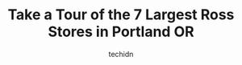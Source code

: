 ---
layout: ampstory
image: https://i0.wp.com/www.depkes.org/wp-content/uploads/2023/06/ross-0-in-portland-or-1685965616.jpeg?resize=640,853
author: techidn
featured: false
description: Discover the impressive array of Ross options in Portland OR, where you can find 7 of the largest Ross establishments in the area. From renowned classics to hidden gems, Portland OR offers a
title: Take a Tour of the 7 Largest Ross Stores in Portland OR
cover:
   title: Take a Tour of the 7 Largest Ross Stores in Portland OR
   subtitle: Rickpate
   background: https://www.depkes.org/wp-content/uploads/2023/06/ross-0-in-portland-or-1685965616.jpeg

pages: 
 - layout: thirds
   top: <h1>#1 Ross Dress for Less</h1>
   bottom: "<p>I love Ross, but tonight I abandoned TWO CARTS THAT WERE FULL of hundreds of dollars worth of things I was going to buy. This was due to how rude the fitting room employe</p>"
   background: https://www.depkes.org/wp-content/uploads/2023/06/ross-1-in-portland-or-1685965617.jpeg
   backgroundblur: true
 - layout: thirds
   top: <h1>#2 Ross Dress for Less</h1>
   bottom: "<p>946 Lloyd Center, Portland, OR 97232, United States</p>"
   background: https://www.depkes.org/wp-content/uploads/2023/06/ross-2-in-portland-or-1685965617.jpeg
   cta:
      link: https://www.depkes.org/blog/take-a-tour-of-the-7-largest-ross-stores-in-portland-or/
      text: Take a Tour of the 7 Largest Ross Stores in Portland OR
 - layout: thirds
   top: <h1>#3 Ross Dress for Less</h1>
   bottom: "<p>10041 NE Cascades Pkwy, Portland, OR 97220, United States</p>"
   background: https://www.depkes.org/wp-content/uploads/2023/06/ross-3-in-portland-or-1685965617.jpeg
   cta:
      link: https://www.depkes.org/blog/take-a-tour-of-the-7-largest-ross-stores-in-portland-or/
      text: Take a Tour of the 7 Largest Ross Stores in Portland OR
 - layout: thirds
   top: <h1>#4 Ross Dress for Less</h1>
   bottom: "<p>3900 SE 82nd Ave, Portland, OR 97266, United States</p>"
   background: https://images.unsplash.com/photo-1567360425618-1594206637d2?ixlib=rb-4.0.3&ixid=MnwxMjA3fDB8MHxwaG90by1wYWdlfHx8fGVufDB8fHx8&auto=format&fit=crop&w=640&h=853&q=80
   cta:
      link: https://www.depkes.org/blog/take-a-tour-of-the-7-largest-ross-stores-in-portland-or/
      text: Take a Tour of the 7 Largest Ross Stores in Portland OR
 - layout: thirds
   top: <h1>#5 Ross</h1>
   bottom: "<p>1744 Jantzen Beach Center, Portland, OR 97217, United States</p>"
   background: https://images.unsplash.com/photo-1608501821300-4f99e58bba77?ixlib=rb-4.0.3&ixid=MnwxMjA3fDB8MHxwaG90by1wYWdlfHx8fGVufDB8fHx8&auto=format&fit=crop&w=640&h=853&q=80
   cta:
      link: https://www.depkes.org/blog/take-a-tour-of-the-7-largest-ross-stores-in-portland-or/
      text: Take a Tour of the 7 Largest Ross Stores in Portland OR
 - layout: thirds
   top: <h1>#6 Ross Dress for Less</h1>
   bottom: "<p>16339 SE Division St, Portland, OR 97236, United States</p>"
   background: https://images.unsplash.com/photo-1531169509526-f8f1fdaa4a67?ixlib=rb-4.0.3&ixid=MnwxMjA3fDB8MHxwaG90by1wYWdlfHx8fGVufDB8fHx8&auto=format&fit=crop&w=640&h=853&q=80
   cta:
      link: https://www.depkes.org/blog/take-a-tour-of-the-7-largest-ross-stores-in-portland-or/
      text: Take a Tour of the 7 Largest Ross Stores in Portland OR

 - layout: thirds
   middle: Continue reading...
   background: https://images.unsplash.com/photo-1489648022186-8f49310909a0?ixlib=rb-4.0.3&ixid=MnwxMjA3fDB8MHxwaG90by1wYWdlfHx8fGVufDB8fHx8&auto=format&fit=crop&w=640&h=853&q=80
   cta:
      link: https://www.depkes.org/blog/take-a-tour-of-the-7-largest-ross-stores-in-portland-or/
      text: Take a Tour of the 7 Largest Ross Stores in Portland OR
      
---